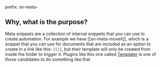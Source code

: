 prefix: sn-meta-
## Why, what is the purpose?
Meta snippets are a collection of internal snippets that you can use to create automation. For example we have [[sn-meta-moveit]], which is a snippet that you can use for documents that are included as an option to create in a link like this: `[[]]`, but their template will only be created from inside the folder to trigger it. Plugins like this one called [Templater](https://github.com/SilentVoid13/Templater) is one of those candidates to do something like that